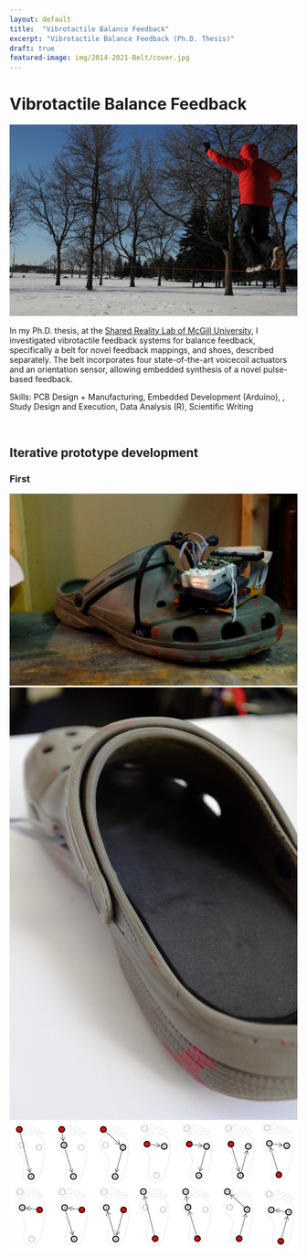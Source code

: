 ```yaml
---
layout: default
title:  "Vibrotactile Balance Feedback"
excerpt: "Vibrotactile Balance Feedback (Ph.D. Thesis)"
draft: true
featured-image: img/2014-2021-Belt/cover.jpg
---
```


<h1>Vibrotactile Balance Feedback</h1>
<span class="image left"><a class="gallery" href="img/2014-2021-Belt/slacksnow.jpg"><img src="img/2014-2021-Belt/slacksnow.jpg" alt="Slacklining" /></a></span>

In my Ph.D. thesis, at the <a href="https://srl.mcgill.ca">Shared Reality Lab of McGill University</a>, I investigated vibrotactile feedback systems for balance feedback, specifically a belt for novel feedback mappings, and shoes, described separately. 
The belt incorporates four state-of-the-art voicecoil actuators and an orientation sensor, allowing embedded synthesis of a novel pulse-based feedback.

Skills: PCB Design + Manufacturing, Embedded Development (Arduino), , Study Design and Execution, Data Analysis (R), Scientific Writing

<br/>

<h2>Iterative prototype development</h2>
<h3>First</h3>
<div class="box alt">
	<div class="row uniform">
		<div class="5u"><span class="image fit"><a class="gallery" href="img/2015-Shoes/trog-small.jpg"><img src="img/2015-Shoes/trog-small.jpg" alt="" /></a></span></div>
		<div class="2u"><span class="image fit"><a class="gallery" href="img/2015-Shoes/haptic_croc.jpg"><img src="img/2015-Shoes/haptic_croc.jpg" alt="" /></a></span></div>
		<div class="5u$"><span class="image fit"><a class="gallery" href="img/2015-Shoes/pilot_compact.png"><img src="img/2015-Shoes/pilot_compact.png" alt="" /></a></span></div>
	</div>
</div>



<!--Published as: <a href="https://ieeexplore.ieee.org/abstract/document/8357172/">Anlauff, J., Kim, T., & Cooperstock, J. R. (2018, March). Feel-a-bump: Haptic feedback for foot-based angular menu selection. In 2018 IEEE Haptics Symposium (HAPTICS) (pp. 175-179). IEEE.</a>-->

